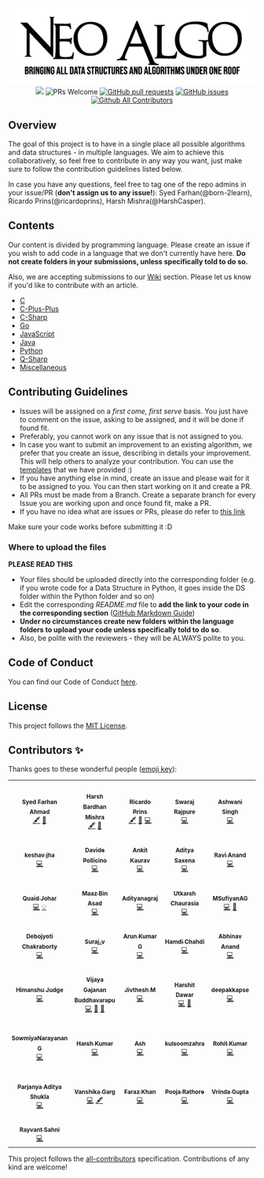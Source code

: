 <p align="center">
<img src="img/neo_algo.png" /><br>
<a href="https://github.com/TesseractCoding/NeoAlgo/blob/master/LICENSE" target="_blank"><img src="https://img.shields.io/github/license/tesseractcoding/neoalgo?style=for-the-badge" /></a> <img src="https://img.shields.io/badge/PRs-welcome-brightgreen.svg?style=for-the-badge" alt="PRs Welcome" /> <a href="https://github.com/TesseractCoding/NeoAlgo/pulls" target="_blank"><img alt="GitHub pull requests" src="https://img.shields.io/github/issues-pr/tesseractcoding/neoalgo?style=for-the-badge" /></a> <a href="https://github.com/TesseractCoding/NeoAlgo/issues" target="_blank"><img alt="GitHub issues" src="https://img.shields.io/github/issues/tesseractcoding/neoalgo?style=for-the-badge" /></a> <a href="https://github.com/TesseractCoding/NeoAlgo/blob/master/README.md#contributors-" target="_blank"><img alt="Github All Contributors" src="https://img.shields.io/github/all-contributors/tesseractcoding/neoalgo?style=for-the-badge" /></a>
</p>

## Overview

The goal of this project is to have in a single place all possible algorithms and data structures - in multiple languages. We aim to achieve this collaboratively, so feel free to contribute in any way you want, just make sure to follow the contribution guidelines listed below.

In case you have any questions, feel free to tag one of the repo admins in your issue/PR (**don't assign us to any issue!**): Syed Farhan(@born-2learn), Ricardo Prins(@ricardoprins), Harsh Mishra(@HarshCasper).

## Contents

Our content is divided by programming language. Please create an issue if you wish to add code in a language that we don't currently have here. **Do not create folders in your submissions, unless specifically told to do so.**

Also, we are accepting submissions to our [Wiki](https://github.com/TesseractCoding/NeoAlgo/wiki) section. Please let us know if you'd like to contribute with an article.

- [C](/C/README.md)
- [C-Plus-Plus](/C-Plus-Plus/README.md)
- [C-Sharp](/C-Sharp/README.md)
- [Go](/Go/README.md)
- [JavaScript](/JavaScript/README.md)
- [Java](/Java/README.md)
- [Python](/Python/README.md)
- [Q-Sharp](/Q-Sharp/README.md)
- [Miscellaneous](/Miscellaneous)

## Contributing Guidelines

- Issues will be assigned on a _first come, first serve_ basis. You just have to comment on the issue, asking to be assigned, and it will be done if found fit.
- Preferably, you cannot work on any issue that is not assigned to you.
- In case you want to submit an improvement to an existing algorithm, we prefer that you create an issue, describing in details your improvement. This will help others to analyze your contribution. You can use the [templates](.github/ISSUE_TEMPLATE/algorithm-ds-proposal.md) that we have provided :)
- If you have anything else in mind, create an issue and please wait for it to be assigned to you. You can then start working on it and create a PR.
- All PRs must be made from a Branch. Create a separate branch for every Issue you are working upon and once found fit, make a PR.
- If you have no idea what are issues or PRs, please do refer to [this link](https://github.com/TesseractCoding/NeoAlgo/wiki/What-is-a-Pull-Request-and-how-to-do-it%3F)

Make sure your code works before submitting it :D

### Where to upload the files

**PLEASE READ THIS**


- Your files should be uploaded directly into the corresponding folder (e.g. if you wrote code for a Data Structure in Python, it goes inside the DS folder within the Python folder and so on)
- Edit the corresponding _README.md_ file to **add the link to your code in the corresponding section** ([GitHub Markdown Guide](https://guides.github.com/features/mastering-markdown/))
- **Under no circumstances create new folders within the language folders to upload your code unless specifically told to do so**.
- Also, be polite with the reviewers - they will be ALWAYS polite to you.

## Code of Conduct

You can find our Code of Conduct [here](/CODE_OF_CONDUCT.md).

## License

This project follows the [MIT License](/LICENSE).

## Contributors ✨

Thanks goes to these wonderful people ([emoji key](https://allcontributors.org/docs/en/emoji-key)):

<!-- ALL-CONTRIBUTORS-LIST:START - Do not remove or modify this section -->
<!-- prettier-ignore-start -->
<!-- markdownlint-disable -->
<table>
  <tr>
    <td align="center"><a href="https://tesseractcoding.github.io/"><img src="https://avatars1.githubusercontent.com/u/42010556?v=4" width="100px;" alt=""/><br /><sub><b>Syed Farhan Ahmad</b></sub></a><br /><a href="#content-born-2learn" title="Content">🖋</a> <a href="https://github.com/TesseractCoding/NeoAlgo/commits?author=born-2learn" title="Documentation">📖</a></td>
    <td align="center"><a href="http://harshbardhanmishra.me"><img src="https://avatars1.githubusercontent.com/u/47351025?v=4" width="100px;" alt=""/><br /><sub><b>Harsh Bardhan Mishra</b></sub></a><br /><a href="#content-HarshCasper" title="Content">🖋</a> <a href="https://github.com/TesseractCoding/NeoAlgo/commits?author=HarshCasper" title="Documentation">📖</a></td>
    <td align="center"><a href="https://www.iamprins.com"><img src="https://avatars2.githubusercontent.com/u/54654484?v=4" width="100px;" alt=""/><br /><sub><b>Ricardo Prins</b></sub></a><br /><a href="#content-ricardoprins" title="Content">🖋</a> <a href="https://github.com/TesseractCoding/NeoAlgo/commits?author=ricardoprins" title="Documentation">📖</a> <a href="https://github.com/TesseractCoding/NeoAlgo/commits?author=ricardoprins" title="Code">💻</a></td>
    <td align="center"><a href="https://github.com/swarajpure"><img src="https://avatars3.githubusercontent.com/u/56217868?v=4" width="100px;" alt=""/><br /><sub><b>Swaraj Rajpure</b></sub></a><br /><a href="https://github.com/TesseractCoding/NeoAlgo/commits?author=swarajpure" title="Code">💻</a></td>
    <td align="center"><a href="https://www.linkedin.com/in/ashwanisng"><img src="https://avatars0.githubusercontent.com/u/44340485?v=4" width="100px;" alt=""/><br /><sub><b>Ashwani Singh</b></sub></a><br /><a href="https://github.com/TesseractCoding/NeoAlgo/commits?author=ashwanisng" title="Code">💻</a></td>
    <td align="center"><a href="https://github.com/AmanPriyanshu3"><img src="https://avatars2.githubusercontent.com/u/61093885?v=4" width="100px;" alt=""/><br /><sub><b>Aman Priyanshu</b></sub></a><br /><a href="https://github.com/TesseractCoding/NeoAlgo/commits?author=AmanPriyanshu" title="Code">💻</a></td>
    <td align="center"><a href="http://lucasamonrc.dev"><img src="https://avatars3.githubusercontent.com/u/53352488?v=4" width="100px;" alt=""/><br /><sub><b>Lucas Castro</b></sub></a><br /><a href="https://github.com/TesseractCoding/NeoAlgo/commits?author=lucasamonrc" title="Code">💻</a></td>
  </tr>
  <tr>
    <td align="center"><a href="https://github.com/keshav304"><img src="https://avatars0.githubusercontent.com/u/54927712?v=4" width="100px;" alt=""/><br /><sub><b>keshav jha</b></sub></a><br /><a href="https://github.com/TesseractCoding/NeoAlgo/commits?author=keshav304" title="Code">💻</a></td>
    <td align="center"><a href="https://davidepollicino.com/"><img src="https://avatars0.githubusercontent.com/u/23085146?v=4" width="100px;" alt=""/><br /><sub><b>Davide Pollicino</b></sub></a><br /><a href="https://github.com/TesseractCoding/NeoAlgo/commits?author=omonimus1" title="Code">💻</a></td>
    <td align="center"><a href="https://github.com/kauravankit25"><img src="https://avatars1.githubusercontent.com/u/53783410?v=4" width="100px;" alt=""/><br /><sub><b>Ankit Kaurav</b></sub></a><br /><a href="https://github.com/TesseractCoding/NeoAlgo/commits?author=kauravankit25" title="Code">💻</a></td>
    <td align="center"><a href="https://github.com/asaxena012"><img src="https://avatars2.githubusercontent.com/u/60032144?v=4" width="100px;" alt=""/><br /><sub><b>Aditya Saxena</b></sub></a><br /><a href="https://github.com/TesseractCoding/NeoAlgo/commits?author=asaxena012" title="Code">💻</a></td>
    <td align="center"><a href="https://github.com/RaviAnand111"><img src="https://avatars2.githubusercontent.com/u/59113935?v=4" width="100px;" alt=""/><br /><sub><b>Ravi Anand</b></sub></a><br /><a href="https://github.com/TesseractCoding/NeoAlgo/commits?author=RaviAnand111" title="Code">💻</a></td>
    <td align="center"><a href="https://www.linkedin.com/in/srilekhav"><img src="https://avatars3.githubusercontent.com/u/22850696?v=4" width="100px;" alt=""/><br /><sub><b>Srilekha Vinjamara</b></sub></a><br /><a href="https://github.com/TesseractCoding/NeoAlgo/commits?author=SRILEKHA-V19" title="Code">💻</a></td>
    <td align="center"><a href="https://www.linkedin.com/in/anush-krishna-8270941a0/"><img src="https://avatars3.githubusercontent.com/u/54374648?v=4" width="100px;" alt=""/><br /><sub><b>A N U S H</b></sub></a><br /><a href="https://github.com/TesseractCoding/NeoAlgo/commits?author=anushkrishnav" title="Code">💻</a> <a href="https://github.com/TesseractCoding/NeoAlgo/commits?author=anushkrishnav" title="Documentation">📖</a></td>
  </tr>
  <tr>
    <td align="center"><a href="https://equinox-13.github.io/"><img src="https://avatars0.githubusercontent.com/u/36486238?v=4" width="100px;" alt=""/><br /><sub><b>Quaid Johar</b></sub></a><br /><a href="https://github.com/TesseractCoding/NeoAlgo/commits?author=Equinox-13" title="Code">💻</a> <a href="#example-Equinox-13" title="Examples">💡</a></td>
    <td align="center"><a href="https://github.com/maaz-bin-asad"><img src="https://avatars0.githubusercontent.com/u/60134184?v=4" width="100px;" alt=""/><br /><sub><b>Maaz Bin Asad</b></sub></a><br /><a href="https://github.com/TesseractCoding/NeoAlgo/commits?author=maaz-bin-asad" title="Code">💻</a></td>
    <td align="center"><a href="https://www.linkedin.com/in/aditya-n-02a0a8192"><img src="https://avatars0.githubusercontent.com/u/42292430?v=4" width="100px;" alt=""/><br /><sub><b>Adityanagraj</b></sub></a><br /><a href="https://github.com/TesseractCoding/NeoAlgo/commits?author=Adityanagraj" title="Code">💻</a></td>
    <td align="center"><a href="https://utkarshchaurasia.netlify.com/"><img src="https://avatars1.githubusercontent.com/u/47274683?v=4" width="100px;" alt=""/><br /><sub><b>Utkarsh Chaurasia</b></sub></a><br /><a href="https://github.com/TesseractCoding/NeoAlgo/commits?author=UtkarshChaurasia" title="Code">💻</a></td>
    <td align="center"><a href="https://github.com/MSufiyanAG"><img src="https://avatars0.githubusercontent.com/u/63553397?v=4" width="100px;" alt=""/><br /><sub><b>MSufiyanAG</b></sub></a><br /><a href="https://github.com/TesseractCoding/NeoAlgo/commits?author=MSufiyanAG" title="Code">💻</a> <a href="https://github.com/TesseractCoding/NeoAlgo/commits?author=MSufiyanAG" title="Documentation">📖</a></td>
    <td align="center"><a href="https://kutt.it/4pX3NA"><img src="https://avatars2.githubusercontent.com/u/26149500?v=4" width="100px;" alt=""/><br /><sub><b>Haikel Fazzani</b></sub></a><br /><a href="https://github.com/TesseractCoding/NeoAlgo/commits?author=haikelfazzani" title="Code">💻</a></td>
    <td align="center"><a href="https://www.linkedin.com/in/ashutosh-tiwari-bb8119171"><img src="https://avatars0.githubusercontent.com/u/43310463?v=4" width="100px;" alt=""/><br /><sub><b>Ashutosh Tiwari</b></sub></a><br /><a href="https://github.com/TesseractCoding/NeoAlgo/commits?author=AshTiwari" title="Code">💻</a></td>
  </tr>
  <tr>
    <td align="center"><a href="https://myexpindark.me/"><img src="https://avatars0.githubusercontent.com/u/50295688?v=4" width="100px;" alt=""/><br /><sub><b>Debojyoti Chakraborty</b></sub></a><br /><a href="https://github.com/TesseractCoding/NeoAlgo/commits?author=sparkingdark" title="Code">💻</a></td>
    <td align="center"><a href="https://github.com/Surajv311"><img src="https://avatars0.githubusercontent.com/u/59371846?v=4" width="100px;" alt=""/><br /><sub><b>Suraj_v</b></sub></a><br /><a href="https://github.com/TesseractCoding/NeoAlgo/commits?author=Surajv311" title="Code">💻</a></td>
    <td align="center"><a href="https://github.com/GudlaArunKumar"><img src="https://avatars1.githubusercontent.com/u/58899747?v=4" width="100px;" alt=""/><br /><sub><b>Arun Kumar G</b></sub></a><br /><a href="https://github.com/TesseractCoding/NeoAlgo/commits?author=GudlaArunKumar" title="Code">💻</a></td>
    <td align="center"><a href="https://www.linkedin.com/in/hamdi-chahdi-452531104/"><img src="https://avatars3.githubusercontent.com/u/34605324?v=4" width="100px;" alt=""/><br /><sub><b>Hamdi Chahdi</b></sub></a><br /><a href="https://github.com/TesseractCoding/NeoAlgo/commits?author=hamdiChehdi" title="Code">💻</a></td>
    <td align="center"><a href="http://atarax665.github.io"><img src="https://avatars1.githubusercontent.com/u/29673671?v=4" width="100px;" alt=""/><br /><sub><b>Abhinav Anand</b></sub></a><br /><a href="https://github.com/TesseractCoding/NeoAlgo/commits?author=atarax665" title="Code">💻</a></td>
    <td align="center"><a href="https://aniketsingh98571.github.io/Web-Developer/"><img src="https://avatars3.githubusercontent.com/u/63097956?v=4" width="100px;" alt=""/><br /><sub><b>Aniket Singh</b></sub></a><br /><a href="https://github.com/TesseractCoding/NeoAlgo/commits?author=aniketsingh98571" title="Code">💻</a></td>
    <td align="center"><a href="https://github.com/settings/profile"><img src="https://avatars0.githubusercontent.com/u/46563834?v=4" width="100px;" alt=""/><br /><sub><b>Shubham Rattra</b></sub></a><br /><a href="https://github.com/TesseractCoding/NeoAlgo/commits?author=ShubhamRattra" title="Code">💻</a> <a href="https://github.com/TesseractCoding/NeoAlgo/commits?author=ShubhamRattra" title="Documentation">📖</a></td>
  </tr>
  <tr>
    <td align="center"><a href="https://github.com/Himanshu70565"><img src="https://avatars1.githubusercontent.com/u/47275183?v=4" width="100px;" alt=""/><br /><sub><b>Himanshu Judge</b></sub></a><br /><a href="https://github.com/TesseractCoding/NeoAlgo/commits?author=Himanshu70565" title="Code">💻</a></td>
    <td align="center"><a href="http://linkedin.com/in/vijayagb/"><img src="https://avatars0.githubusercontent.com/u/25801504?v=4" width="100px;" alt=""/><br /><sub><b>Vijaya Gajanan Buddhavarapu</b></sub></a><br /><a href="https://github.com/TesseractCoding/NeoAlgo/commits?author=VijayaGB98" title="Code">💻</a> <a href="https://github.com/TesseractCoding/NeoAlgo/commits?author=VijayaGB98" title="Documentation">📖</a> <a href="#ideas-VijayaGB98" title="Ideas, Planning, & Feedback">🤔</a></td>
    <td align="center"><a href="http://jivthesh.github.io"><img src="https://avatars3.githubusercontent.com/u/20579980?v=4" width="100px;" alt=""/><br /><sub><b>Jivthesh M</b></sub></a><br /><a href="https://github.com/TesseractCoding/NeoAlgo/commits?author=jivthesh" title="Code">💻</a></td>
    <td align="center"><a href="https://harshitdawar55.github.io"><img src="https://avatars2.githubusercontent.com/u/31154755?v=4" width="100px;" alt=""/><br /><sub><b>Harshit Dawar</b></sub></a><br /><a href="https://github.com/TesseractCoding/NeoAlgo/commits?author=HarshitDawar55" title="Code">💻</a> <a href="https://github.com/TesseractCoding/NeoAlgo/commits?author=HarshitDawar55" title="Documentation">📖</a></td>
    <td align="center"><a href="http://linkedin.com/in/deepak-k-31a414172"><img src="https://avatars1.githubusercontent.com/u/41117353?v=4" width="100px;" alt=""/><br /><sub><b>deepakkapse</b></sub></a><br /><a href="https://github.com/TesseractCoding/NeoAlgo/commits?author=deepakkapse" title="Code">💻</a></td>
    <td align="center"><a href="https://github.com/TanyaAggrawal"><img src="https://avatars1.githubusercontent.com/u/56471903?v=4" width="100px;" alt=""/><br /><sub><b>Tanya Aggarwal</b></sub></a><br /><a href="https://github.com/TesseractCoding/NeoAlgo/commits?author=TanyaAggrawal" title="Code">💻</a> <a href="https://github.com/TesseractCoding/NeoAlgo/commits?author=TanyaAggrawal" title="Documentation">📖</a></td>
    <td align="center"><a href="https://github.com/gaushikmr"><img src="https://avatars3.githubusercontent.com/u/59677936?v=4" width="100px;" alt=""/><br /><sub><b>Gaushik M.R</b></sub></a><br /><a href="https://github.com/TesseractCoding/NeoAlgo/commits?author=gaushikmr" title="Code">💻</a></td>
  </tr>
  <tr>
    <td align="center"><a href="https://www.linkedin.com/in/sowmiyanarayanan-g/"><img src="https://avatars2.githubusercontent.com/u/37922208?v=4" width="100px;" alt=""/><br /><sub><b>SowmiyaNarayanan G</b></sub></a><br /><a href="https://github.com/TesseractCoding/NeoAlgo/commits?author=GSNCodes" title="Code">💻</a></td>
    <td align="center"><a href="https://github.com/harsh-9in"><img src="https://avatars3.githubusercontent.com/u/54139847?v=4" width="100px;" alt=""/><br /><sub><b>Harsh Kumar</b></sub></a><br /><a href="https://github.com/TesseractCoding/NeoAlgo/commits?author=harsh-9in" title="Code">💻</a></td>
    <td align="center"><a href="https://pythonista7.github.io/"><img src="https://avatars0.githubusercontent.com/u/36104244?v=4" width="100px;" alt=""/><br /><sub><b>Ash</b></sub></a><br /><a href="https://github.com/TesseractCoding/NeoAlgo/commits?author=Pythonista7" title="Code">💻</a></td>
    <td align="center"><a href="https://github.com/kulsoomzahra"><img src="https://avatars0.githubusercontent.com/u/46336830?v=4" width="100px;" alt=""/><br /><sub><b>kulsoomzahra</b></sub></a><br /><a href="https://github.com/TesseractCoding/NeoAlgo/commits?author=kulsoomzahra" title="Code">💻</a></td>
    <td align="center"><a href="https://www.linkedin.com/in/rohitkumar-rk/"><img src="https://avatars3.githubusercontent.com/u/30660914?v=4" width="100px;" alt=""/><br /><sub><b>Rohit Kumar</b></sub></a><br /><a href="https://github.com/TesseractCoding/NeoAlgo/commits?author=rohitkumar-rk" title="Code">💻</a></td>
    <td align="center"><a href="http://iamrajiv.github.io"><img src="https://avatars0.githubusercontent.com/u/42106787?v=4" width="100px;" alt=""/><br /><sub><b>Rajiv Ranjan Singh</b></sub></a><br /><a href="https://github.com/TesseractCoding/NeoAlgo/commits?author=iamrajiv" title="Code">💻</a></td>
    <td align="center"><a href="https://about.me/omkarlanghe"><img src="https://avatars1.githubusercontent.com/u/22795064?v=4" width="100px;" alt=""/><br /><sub><b>Omkar Langhe</b></sub></a><br /><a href="https://github.com/TesseractCoding/NeoAlgo/commits?author=omkarlanghe" title="Code">💻</a></td>
  </tr>
  <tr>
    <td align="center"><a href="https://github.com/parjanyaacoder"><img src="https://avatars3.githubusercontent.com/u/46294122?v=4" width="100px;" alt=""/><br /><sub><b>Parjanya Aditya Shukla</b></sub></a><br /><a href="https://github.com/TesseractCoding/NeoAlgo/commits?author=parjanyaacoder" title="Code">💻</a></td>
    <td align="center"><a href="https://www.linkedin.com/in/vanshika-garg-9297a3188/"><img src="https://avatars3.githubusercontent.com/u/51471702?v=4" width="100px;" alt=""/><br /><sub><b>Vanshika Garg</b></sub></a><br /><a href="https://github.com/TesseractCoding/NeoAlgo/commits?author=Vanshikagarg17" title="Code">💻</a> <a href="#content-Vanshikagarg17" title="Content">🖋</a></td>
    <td align="center"><a href="https://www.linkedin.com/in/farazkhanfk7/"><img src="https://avatars2.githubusercontent.com/u/47111858?v=4" width="100px;" alt=""/><br /><sub><b>Faraz Khan</b></sub></a><br /><a href="https://github.com/TesseractCoding/NeoAlgo/commits?author=farazkhanfk7" title="Code">💻</a></td>
    <td align="center"><a href="https://github.com/poojarathore30"><img src="https://avatars1.githubusercontent.com/u/53404072?v=4" width="100px;" alt=""/><br /><sub><b>Pooja Rathore</b></sub></a><br /><a href="https://github.com/TesseractCoding/NeoAlgo/commits?author=poojarathore30" title="Code">💻</a></td>
    <td align="center"><a href="https://github.com/Vrindagupta6828"><img src="https://avatars0.githubusercontent.com/u/50476758?v=4" width="100px;" alt=""/><br /><sub><b>Vrinda Gupta</b></sub></a><br /><a href="https://github.com/TesseractCoding/NeoAlgo/commits?author=Vrindagupta6828" title="Code">💻</a></td>
    <td align="center"><a href="https://shobhittiwari.netlify.com/"><img src="https://avatars3.githubusercontent.com/u/46121289?v=4" width="100px;" alt=""/><br /><sub><b>SHOBHIT TIWARI</b></sub></a><br /><a href="https://github.com/TesseractCoding/NeoAlgo/commits?author=shobhu98" title="Code">💻</a></td>
    <td align="center"><a href="https://github.com/YashThakare"><img src="https://avatars1.githubusercontent.com/u/38381061?v=4" width="100px;" alt=""/><br /><sub><b>YashThakare</b></sub></a><br /><a href="https://github.com/TesseractCoding/NeoAlgo/commits?author=YashThakare" title="Code">💻</a></td>
  </tr>
  <tr>
    <td align="center"><a href="https://www.linkedin.com/in/rayvant-sahni/"><img src="https://avatars3.githubusercontent.com/u/38404580?v=4" width="100px;" alt=""/><br /><sub><b>Rayvant Sahni</b></sub></a><br /><a href="https://github.com/TesseractCoding/NeoAlgo/commits?author=rayvantsahni" title="Code">💻</a></td>
  </tr>
</table>

<!-- markdownlint-enable -->
<!-- prettier-ignore-end -->

<!-- ALL-CONTRIBUTORS-LIST: END -->

This project follows the [all-contributors](https://github.com/all-contributors/all-contributors) specification. Contributions of any kind are welcome!
